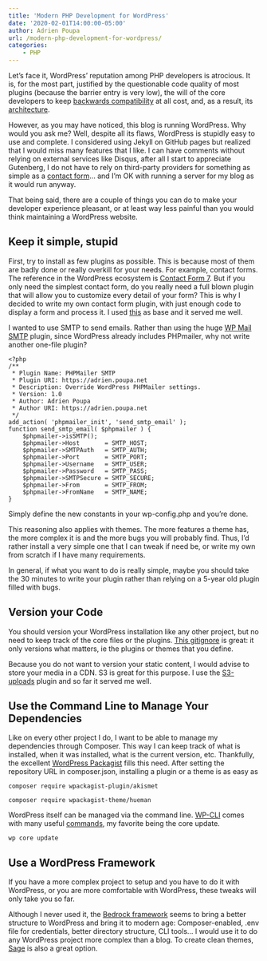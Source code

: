 ```yaml
---
title: 'Modern PHP Development for WordPress'
date: '2020-02-01T14:00:00-05:00'
author: Adrien Poupa
url: /modern-php-development-for-wordpress/
categories:
    - PHP
---
```


Let’s face it, WordPress’ reputation among PHP developers is atrocious. It is, for the most part, justified by the questionable code quality of most plugins (because the barrier entry is very low), the will of the core developers to keep [backwards compatibility](https://mariopeshev.com/how-does-wordpress-maintain-backward-compatibility-over-time/) at all cost, and, as a result, its [architecture](https://nehalist.io/why-im-not-the-biggest-wordpress-fan/#reason1itsarchitecture).

However, as you may have noticed, this blog is running WordPress. Why would you ask me? Well, despite all its flaws, WordPress is stupidly easy to use and complete. I considered using Jekyll on GitHub pages but realized that I would miss many features that I like. I can have comments without relying on external services like Disqus, after all I start to appreciate Gutenberg, I do not have to rely on third-party providers for something as simple as a [contact form](https://jekyllthemes.io/resources/jekyll-contact-forms/)… and I’m OK with running a server for my blog as it would run anyway.

That being said, there are a couple of things you can do to make your developer experience pleasant, or at least way less painful than you would think maintaining a WordPress website.

## Keep it simple, stupid

First, try to install as few plugins as possible. This is because most of them are badly done or really overkill for your needs. For example, contact forms. The reference in the WordPress ecosystem is [Contact Form 7](https://wordpress.org/plugins/contact-form-7/). But if you only need the simplest contact form, do you really need a full blown plugin that will allow you to customize every detail of your form? This is why I decided to write my own contact form plugin, with just enough code to display a form and process it. I used [this](https://www.sitepoint.com/build-your-own-wordpress-contact-form-plugin-in-5-minutes/) as base and it served me well.

I wanted to use SMTP to send emails. Rather than using the huge [WP Mail SMTP](https://wordpress.org/plugins/wp-mail-smtp/) plugin, since WordPress already includes PHPmailer, why not write another one-file plugin?

```
<?php
/**
 * Plugin Name: PHPMailer SMTP
 * Plugin URI: https://adrien.poupa.net
 * Description: Override WordPress PHPMailer settings.
 * Version: 1.0
 * Author: Adrien Poupa
 * Author URI: https://adrien.poupa.net
 */
add_action( 'phpmailer_init', 'send_smtp_email' );
function send_smtp_email( $phpmailer ) {
	$phpmailer->isSMTP();
	$phpmailer->Host       = SMTP_HOST;
	$phpmailer->SMTPAuth   = SMTP_AUTH;
	$phpmailer->Port       = SMTP_PORT;
	$phpmailer->Username   = SMTP_USER;
	$phpmailer->Password   = SMTP_PASS;
	$phpmailer->SMTPSecure = SMTP_SECURE;
	$phpmailer->From       = SMTP_FROM;
	$phpmailer->FromName   = SMTP_NAME;
}
```

Simply define the new constants in your wp-config.php and you’re done.

This reasoning also applies with themes. The more features a theme has, the more complex it is and the more bugs you will probably find. Thus, I’d rather install a very simple one that I can tweak if need be, or write my own from scratch if I have many requirements.

In general, if what you want to do is really simple, maybe you should take the 30 minutes to write your plugin rather than relying on a 5-year old plugin filled with bugs.

## Version your Code

You should version your WordPress installation like any other project, but no need to keep track of the core files or the plugins. [This gitignore](https://gist.github.com/redoPop/444295) is great: it only versions what matters, ie the plugins or themes that you define.

Because you do not want to version your static content, I would advise to store your media in a CDN. S3 is great for this purpose. I use the [S3-uploads](https://github.com/humanmade/S3-Uploads) plugin and so far it served me well.

## Use the Command Line to Manage Your Dependencies

Like on every other project I do, I want to be able to manage my dependencies through Composer. This way I can keep track of what is installed, when it was installed, what is the current version, etc. Thankfully, the excellent [WordPress Packagist](https://wpackagist.org/) fills this need. After setting the repository URL in composer.json, installing a plugin or a theme is as easy as

```
composer require wpackagist-plugin/akismet

composer require wpackagist-theme/hueman
```

WordPress itself can be managed via the command line. [WP-CLI](https://wp-cli.org/) comes with many useful [commands](https://developer.wordpress.org/cli/commands/), my favorite being the core update.

```
wp core update
```

## Use a WordPress Framework

If you have a more complex project to setup and you have to do it with WordPress, or you are more comfortable with WordPress, these tweaks will only take you so far.

Although I never used it, the [Bedrock framework](https://roots.io/bedrock/) seems to bring a better structure to WordPress and bring it to modern age: Composer-enabled, .env file for credentials, better directory structure, CLI tools… I would use it to do any WordPress project more complex than a blog. To create clean themes, [Sage](https://roots.io/sage/) is also a great option.